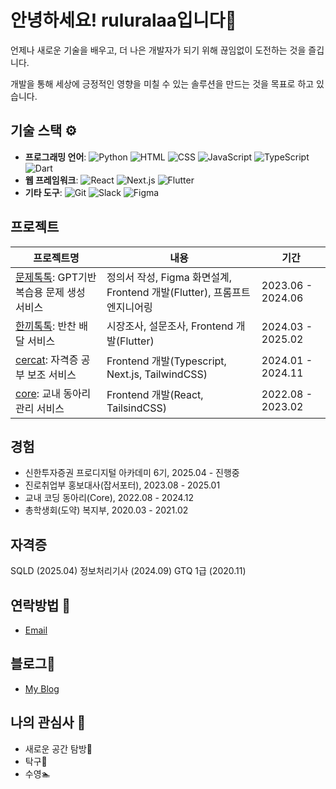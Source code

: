 # 안녕하세요! ruluralaa입니다👋 
언제나 새로운 기술을 배우고, 더 나은 개발자가 되기 위해 끊임없이 도전하는 것을 즐깁니다.

개발을 통해 세상에 긍정적인 영향을 미칠 수 있는 솔루션을 만드는 것을 목표로 하고 있습니다.

## 기술 스택 ⚙️
- **프로그래밍 언어**: ![Python](https://img.shields.io/badge/Python-3776AB?style=for-the-badge&logo=python&logoColor=white)
![HTML](https://img.shields.io/badge/HTML5-E34F26?style=for-the-badge&logo=html5&logoColor=white)
![CSS](https://img.shields.io/badge/CSS3-1572B6?style=for-the-badge&logo=css3&logoColor=white)
![JavaScript](https://img.shields.io/badge/JavaScript-F7DF1E?style=for-the-badge&logo=javascript&logoColor=black)
![TypeScript](https://img.shields.io/badge/TypeScript-3178C6?style=for-the-badge&logo=typescript&logoColor=white)
![Dart](https://img.shields.io/badge/Dart-0175C2?style=for-the-badge&logo=dart&logoColor=white)
- **웹 프레임워크**: ![React](https://img.shields.io/badge/React-61DAFB?style=for-the-badge&logo=react&logoColor=black)
![Next.js](https://img.shields.io/badge/Next.js-000000?style=for-the-badge&logo=nextdotjs&logoColor=white)
![Flutter](https://img.shields.io/badge/Flutter-02569B?style=for-the-badge&logo=flutter&logoColor=white)
- **기타 도구**: ![Git](https://img.shields.io/badge/Git-F05032?style=for-the-badge&logo=git&logoColor=white)
![Slack](https://img.shields.io/badge/Slack-4A154B?style=for-the-badge&logo=slack&logoColor=white)
![Figma](https://img.shields.io/badge/Figma-F24E1E?style=for-the-badge&logo=figma&logoColor=white)


## 프로젝트
| 프로젝트명                                        | 내용        | 기간       |                
| -------------------------------------------- | -------------- | ----------- |
|  [문제톡톡](https://github.com/QuestionTokTok/QuizTokTok-App): GPT기반 복습용 문제 생성 서비스   | 정의서 작성, Figma 화면설계, Frontend 개발(Flutter), 프롬프트엔지니어링| 2023.06 - 2024.06   | 
|  [한끼톡톡](https://github.com/MealTokTok/MealTokTok-App): 반찬 배달 서비스   | 시장조사, 설문조사, Frontend 개발(Flutter) | 2024.03 - 2025.02 | 
|  [cercat](https://github.com/COS-project/cos-frontend): 자격증 공부 보조 서비스   | Frontend 개발(Typescript, Next.js, TailwindCSS) | 2024.01 - 2024.11 | 
|  [core](https://github.com/cbnu-core-project/front): 교내 동아리 관리 서비스  |  Frontend 개발(React, TailsindCSS) | 2022.08 - 2023.02 | 

## 경험
- 신한투자증권 프로디지털 아카데미 6기, 2025.04 - 진행중
- 진로취업부 홍보대사(잡서포터), 2023.08 - 2025.01
- 교내 코딩 동아리(Core), 2022.08 - 2024.12
- 총학생회(도약) 복지부, 2020.03 - 2021.02

## 자격증
SQLD (2025.04)
정보처리기사 (2024.09)
GTQ 1급 (2020.11)

## 연락방법 💬
- [Email](bsy0302@naver.com)

## 블로그📝
- [My Blog](https://blog.naver.com/bsy0302)
  
## 나의 관심사 🎨
- 새로운 공간 탐방🚶
- 탁구🏓
- 수영🏊
